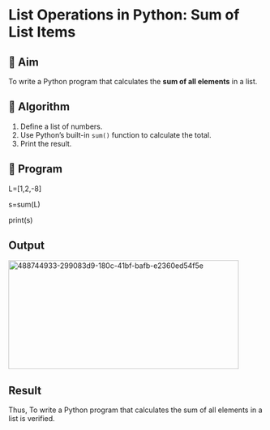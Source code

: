 # List Operations in Python: Sum of List Items

## 🎯 Aim
To write a Python program that calculates the **sum of all elements** in a list.

## 🧠 Algorithm
1. Define a list of numbers.
2. Use Python’s built-in `sum()` function to calculate the total.
3. Print the result.

## 🧾 Program
L=[1,2,-8]

s=sum(L)

print(s)

## Output
<img width="454" height="215" alt="488744933-299083d9-180c-41bf-bafb-e2360ed54f5e" src="https://github.com/user-attachments/assets/835347ad-94c0-47fe-8000-dc4f91593ceb" />



## Result
Thus, To write a Python program that calculates the sum of all elements in a list is verified.

